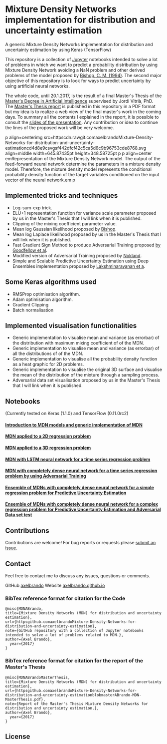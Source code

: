 # Mixture Density Networks implementation for distribution and uncertainty estimation
A generic Mixture Density Networks implementation for distribution and uncertainty estimation by using Keras (TensorFlow)

This repository is a collection of [Jupyter](httpsjupyter.org) notebooks intended to solve a lot of problems in which we want to predict a probability distribution by using Mixture Density Network avoiding a NaN problem and other derived problems of the model proposed by [Bishop, C. M. (1994)](httpeprints.aston.ac.uk373). The second major objective of this repository is to look for ways to predict uncertainty by using artificial neural networks.

The whole code, until 20.1.2017, is the result of a final Master's Thesis of the [Master's Degree in Artificial Intelligence](httpwww.upc.edumasterfitxa_master.phpid_estudi=50&lang=esp) supervised by Jordi Vitrià, PhD. The [Master's Thesis report](httpsgithub.comaxelbrandoMixture-Density-Networks-for-distribution-and-uncertainty-estimationblobmasterABrando-MDN-MasterThesis.pdf) is published in this repository in a PDF format but my idea is to realize a web view of the final master's work in the coming days. To summary all the contents I explained in the report, it is possible to consult the [slides of the presentation](httpsgithub.comaxelbrandoMixture-Density-Networks-for-distribution-and-uncertainty-estimationblobmasterABrando-MDN-Slides.pdf). Any contribution or idea to continue the lines of the proposed work will be very welcome.

p align=centerimg src=httpscdn.rawgit.comaxelbrandoMixture-Density-Networks-for-distribution-and-uncertainty-estimationcd4d8e9csvgsf442dfcf42c5ca5d6c9b96753cde8768.svg align=middle width=645.87435pt height=348.58725pt
p
p align=center
emRepresentation of the Mixture Density Network model. The output of the feed-forward neural network determine the parameters in a mixture density model. Therefore, the mixture density model represents the conditional probability density function of the target variables conditioned on the input vector of the neural network.em
p

## Implemented tricks and techniques

 - Log-sum-exp trick.
 - ELU+1 representation function for variance scale parameter proposed by us in the Master's Thesis that I will link when it is published.
 - Clipping of the mixing coefficient parameter value.
 - Mean log Gaussian likelihood proposed by [Bishop](httpeprints.aston.ac.uk373).
 - Mean log Laplace likelihood proposed by us in the Master's Thesis that I will link when it is published.
 - Fast Gradient Sign Method to produce Adversarial Training proposed [by Goodfellow et al](httpsarxiv.orgabs1412.6572).
 - Modified version of Adversarial Training proposed by [Nokland](httpsarxiv.orgabs1510.04189).
 - Simple and Scalable Predictive Uncertainty Estimation using Deep Ensembles implementation proposed by [Lakshminarayanan et a](httpsarxiv.orgabs1612.01474).

## Some Keras algorithms used

 - RMSProp optimisation algorithm.
 - Adam optimisation algorithm.
 - Gradient Clipping
 - Batch normalisation

## Implemented visualisation functionalities

 - Generic implementation to visualise mean and variance (as errorbar) of the distribution with maximum mixing coefficient  of of the MDN.
 - Generic implementation to visualise mean and variance (as errorbar) of all the distributions of of the MDN.
 - Generic implementation to visualise all the probability density function as a heat graphic for 2D problems.
 - Generic implementation to visualise the original 3D surface and visualise the mean of the distribution of the mixture through a sampling process.
 - Adversarial data set visualisation proposed by us in the Master's Thesis that I will link when it is published.



## Notebooks
(Currently tested on Keras (1.1.0) and TensorFlow (0.11.0rc2)

#### [Introduction to MDN models and generic implementation of MDN](httpsgithub.comaxelbrandoMixture-Density-Networks-for-distribution-and-uncertainty-estimationblobmasterMDN-Introduction.ipynb)

#### [MDN applied to a 2D regression problem](httpsgithub.comaxelbrandoMixture-Density-Networks-for-distribution-and-uncertainty-estimationblobmasterMDN-2D-Regression.ipynb)

#### [MDN applied to a 3D regression problem](httpsgithub.comaxelbrandoMixture-Density-Networks-for-distribution-and-uncertainty-estimationblobmasterMDN-3D-Regression.ipynb)

#### [MDN with LSTM neural network for a time series regression problem](httpsgithub.comaxelbrandoMixture-Density-Networks-for-distribution-and-uncertainty-estimationblobmasterMDN-LSTM-Regression.ipynb) 

#### [MDN with completely dense neural network for a time series regression problem by using Adversarial Training](httpsgithub.comaxelbrandoMixture-Density-Networks-for-distribution-and-uncertainty-estimationblobmasterMDN-DNN-Regression.ipynb) 

#### [Ensemble of MDNs with completely dense neural network for a simple regression problem for Predictive Uncertainty Estimation](httpsgithub.comaxelbrandoMixture-Density-Networks-for-distribution-and-uncertainty-estimationblobmasterMDN-DNN-Simple-Ensemble-Uncertainty.ipynb) 

#### [Ensemble of MDNs with completely dense neural network for a complex regression problem for Predictive Uncertainty Estimation and Adversarial Data set test](httpsgithub.comaxelbrandoMixture-Density-Networks-for-distribution-and-uncertainty-estimationblobmasterMDN-DNN-Complex-Ensemble-Uncertainty.ipynb) 




## Contributions

Contributions are welcome!  For bug reports or requests please [submit an issue](httpsgithub.comaxelbrandoMixture-Density-Networks-for-distribution-and-uncertainty-estimationissues).

## Contact  

Feel free to contact me to discuss any issues, questions or comments.

 GitHub [axelbrando](httpsgithub.comaxelbrando)
 Website [axelbrando.github.io](httpaxelbrando.github.io)

### BibTex reference format for citation for the Code
```
@misc{MDNABrando,
title={Mixture Density Networks (MDN) for distribution and uncertainty estimation},
url={httpsgithub.comaxelbrandoMixture-Density-Networks-for-distribution-and-uncertainty-estimation},
note={GitHub repository with a collection of Jupyter notebooks intended to solve a lot of problems related to MDN.},
author={Axel Brando},
  year={2017}
}
```
### BibTex reference format for citation for the report of the Master's Thesis

```
@misc{MDNABrandoMasterThesis,
title={Mixture Density Networks (MDN) for distribution and uncertainty estimation},
url={httpsgithub.comaxelbrandoMixture-Density-Networks-for-distribution-and-uncertainty-estimationblobmasterABrando-MDN-MasterThesis.pdf},
note={Report of the Master's Thesis Mixture Density Networks for distribution and uncertainty estimation.},
author={Axel Brando},
  year={2017}
}
```

## License
